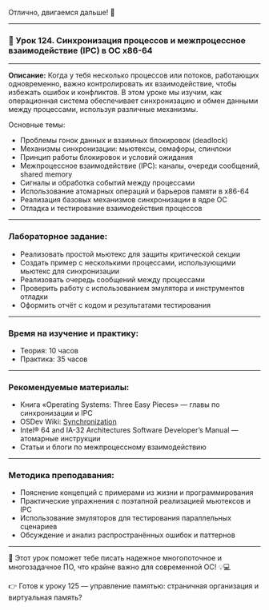 Отлично, двигаемся дальше! 🚀

---

### 🔹 Урок 124. Синхронизация процессов и межпроцессное взаимодействие (IPC) в ОС x86-64

---

**Описание:**
Когда у тебя несколько процессов или потоков, работающих одновременно, важно контролировать их взаимодействие, чтобы избежать ошибок и конфликтов. В этом уроке мы изучим, как операционная система обеспечивает синхронизацию и обмен данными между процессами, используя различные механизмы.

Основные темы:

* Проблемы гонок данных и взаимных блокировок (deadlock)
* Механизмы синхронизации: мьютексы, семафоры, спинлоки
* Принцип работы блокировок и условий ожидания
* Межпроцессное взаимодействие (IPC): каналы, очереди сообщений, shared memory
* Сигналы и обработка событий между процессами
* Использование атомарных операций и барьеров памяти в x86-64
* Реализация базовых механизмов синхронизации в ядре ОС
* Отладка и тестирование взаимодействия процессов

---

### Лабораторное задание:

* Реализовать простой мьютекс для защиты критической секции
* Создать пример с несколькими процессами, использующими мьютекс для синхронизации
* Реализовать очередь сообщений между процессами
* Проверить работу с использованием эмулятора и инструментов отладки
* Оформить отчёт с кодом и результатами тестирования

---

### Время на изучение и практику:

* Теория: 10 часов
* Практика: 35 часов

---

### Рекомендуемые материалы:

* Книга «Operating Systems: Three Easy Pieces» — главы по синхронизации и IPC
* OSDev Wiki: [Synchronization](https://wiki.osdev.org/Synchronization)
* Intel® 64 and IA-32 Architectures Software Developer’s Manual — атомарные инструкции
* Статьи и блоги по межпроцессному взаимодействию

---

### Методика преподавания:

* Пояснение концепций с примерами из жизни и программирования
* Практические упражнения с поэтапной реализацией мьютексов и IPC
* Использование эмуляторов для тестирования параллельных сценариев
* Обсуждение и анализ распространённых ошибок и паттернов

---

🔐 Этот урок поможет тебе писать надежное многопоточное и многозадачное ПО, что крайне важно для современной ОС! 💡💻

👉 Готов к уроку 125 — управление памятью: страничная организация и виртуальная память?
